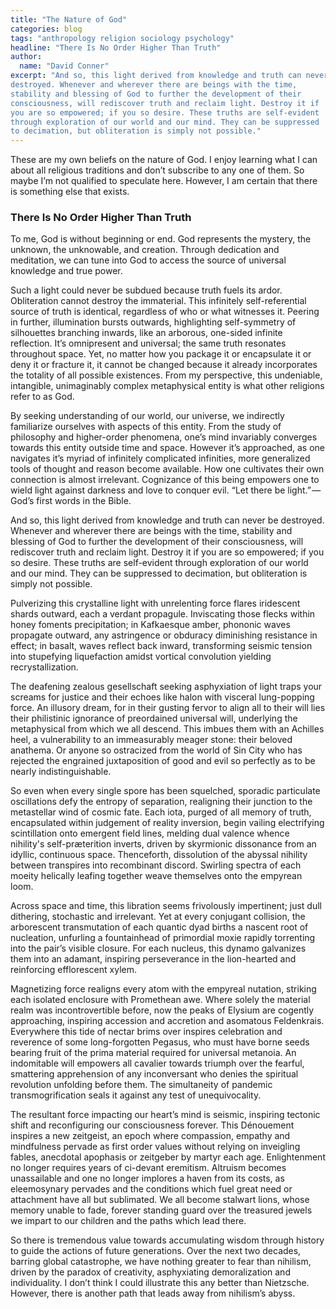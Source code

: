 ```yaml
---
title: "The Nature of God"
categories: blog
tags: "anthropology religion sociology psychology"
headline: "There Is No Order Higher Than Truth"
author:
  name: "David Conner"
excerpt: "And so, this light derived from knowledge and truth can never be
destroyed. Whenever and wherever there are beings with the time,
stability and blessing of God to further the development of their
consciousness, will rediscover truth and reclaim light. Destroy it if
you are so empowered; if you so desire. These truths are self-evident
through exploration of our world and our mind. They can be suppressed
to decimation, but obliteration is simply not possible."
---
```


These are my own beliefs on the nature of God. I enjoy learning what I
can about all religious traditions and don’t subscribe to any one of
them. So maybe I’m not qualified to speculate here. However, I am
certain that there is something else that exists.

### There Is No Order Higher Than Truth

To me, God is without beginning or end. God represents the mystery,
the unknown, the unknowable, and creation. Through dedication and
meditation, we can tune into God to access the source of universal
knowledge and true power.

Such a light could never be subdued because truth fuels its
ardor. Obliteration cannot destroy the immaterial. This infinitely
self-referential source of truth is identical, regardless of who or
what witnesses it. Peering in further, illumination bursts outwards,
highlighting self-symmetry of silhouettes branching inwards, like an
arborous, one-sided infinite reflection. It’s omnipresent and
universal; the same truth resonates throughout space. Yet, no matter
how you package it or encapsulate it or deny it or fracture it, it
cannot be changed because it already incorporates the totality of all
possible existences. From my perspective, this undeniable, intangible,
unimaginably complex metaphysical entity is what other religions refer
to as God.

By seeking understanding of our world, our universe, we indirectly
familiarize ourselves with aspects of this entity. From the study of
philosophy and higher-order phenomena, one’s mind invariably converges
towards this entity outside time and space. However it’s approached,
as one navigates it’s myriad of infinitely complicated infinities,
more generalized tools of thought and reason become available. How one
cultivates their own connection is almost irrelevant. Cognizance of
this being empowers one to wield light against darkness and love to
conquer evil. “Let there be light.” — God’s first words in the Bible.

And so, this light derived from knowledge and truth can never be
destroyed. Whenever and wherever there are beings with the time,
stability and blessing of God to further the development of their
consciousness, will rediscover truth and reclaim light. Destroy it if
you are so empowered; if you so desire. These truths are self-evident
through exploration of our world and our mind. They can be suppressed
to decimation, but obliteration is simply not possible.

Pulverizing this crystalline light with unrelenting force flares
iridescent shards outward, each a verdant propagule. Inviscating those
flecks within honey foments precipitation; in Kafkaesque amber,
phononic waves propagate outward, any astringence or obduracy
diminishing resistance in effect; in basalt, waves reflect back
inward, transforming seismic tension into stupefying liquefaction
amidst vortical convolution yielding recrystallization.

The deafening zealous gesellschaft seeking asphyxiation of light traps
your screams for justice and their echoes like halon with visceral
lung-popping force. An illusory dream, for in their gusting fervor to
align all to their will lies their philistinic ignorance of
preordained universal will, underlying the metaphysical from which we
all descend. This imbues them with an Achilles heel, a vulnerability
to an immeasurably meager stone: their beloved anathema. Or anyone so
ostracized from the world of Sin City who has rejected the engrained
juxtaposition of good and evil so perfectly as to be nearly
indistinguishable.

So even when every single spore has been squelched, sporadic
particulate oscillations defy the entropy of separation, realigning
their junction to the metastellar wind of cosmic fate. Each iota,
purged of all memory of truth, encapsulated within judgement of
reality inversion, begin vailing electrifying scintillation onto
emergent field lines, melding dual valence whence nihility's
self-præterition inverts, driven by skyrmionic dissonance from an
idyllic, continuous space. Thenceforth, dissolution of the abyssal
nihility between transpires into recombinant discord. Swirling spectra
of each moeity helically leafing together weave themselves onto the
empyrean loom.

Across space and time, this libration seems frivolously impertinent;
just dull dithering, stochastic and irrelevant. Yet at every conjugant
collision, the arborescent transmutation of each quantic dyad births a
nascent root of nucleation, unfurling a fountainhead of primordial
moxie rapidly torrenting into the pair’s visible closure. For each
nucleus, this dynamo galvanizes them into an adamant, inspiring
perseverance in the lion-hearted and reinforcing efflorescent xylem.

Magnetizing force realigns every atom with the empyreal nutation,
striking each isolated enclosure with Promethean awe. Where solely the
material realm was incontrovertible before, now the peaks of Elysium
are cogently approaching, inspiring accession and accretion and
asomatous Feldenkrais. Everywhere this tide of nectar brims over
inspires celebration and reverence of some long-forgotten Pegasus, who
must have borne seeds bearing fruit of the prima material required for
universal metanoia. An indomitable will empowers all cavalier towards
triumph over the fearful, smattering apprehension of any inconversant
who denies the spiritual revolution unfolding before them. The
simultaneity of pandemic transmogrification seals it against any test
of unequivocality.

The resultant force impacting our heart’s mind is seismic, inspiring
tectonic shift and reconfiguring our consciousness forever. This
Dénouement inspires a new zeitgeist, an epoch where compassion,
empathy and mindfulness pervade as first order values without relying
on inveigling fables, anecdotal apophasis or zeitgeber by martyr each
age. Enlightenment no longer requires years of ci-devant
eremitism. Altruism becomes unassailable and one no longer implores a
haven from its costs, as eleemosynary pervades and the conditions
which fuel great need or attachment have all but sublimated. We all
become stalwart lions, whose memory unable to fade, forever standing
guard over the treasured jewels we impart to our children and the
paths which lead there.

So there is tremendous value towards accumulating wisdom through
history to guide the actions of future generations. Over the next two
decades, barring global catastrophe, we have nothing greater to fear
than nihilism, driven by the paradox of creativity, asphyxiating
demoralization and individuality. I don’t think I could illustrate
this any better than Nietzsche. However, there is another path that
leads away from nihilism’s abyss.
